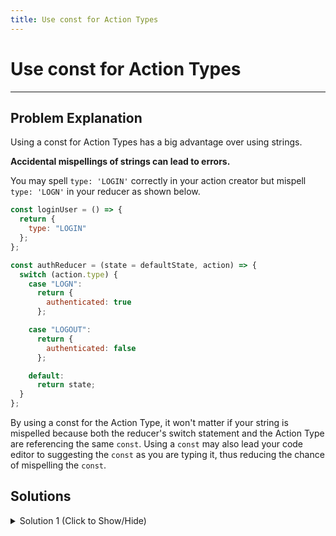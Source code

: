 ```yaml
---
title: Use const for Action Types
---
```

# Use const for Action Types

---
## Problem Explanation

Using a const for Action Types has a big advantage over using strings.

__Accidental mispellings of strings can lead to errors.__

You may spell `type: 'LOGIN'` correctly in your action creator but mispell `type: 'LOGN'` in your reducer as shown below.


```javascript
const loginUser = () => {
  return {
    type: "LOGIN"
  };
};

const authReducer = (state = defaultState, action) => {
  switch (action.type) {
    case "LOGN":
      return {
        authenticated: true
      };

    case "LOGOUT":
      return {
        authenticated: false
      };

    default:
      return state;
  }
};
```

By using a const for the Action Type, it won't matter if your string is mispelled because both the reducer's switch statement and the Action Type are referencing the same `const`. Using a `const` may also lead your code editor to suggesting the `const` as you are typing it, thus reducing the chance of mispelling the `const`. 

## Solutions

<details><summary>Solution 1 (Click to Show/Hide)</summary>

```javascript
const LOGIN = "blahblahblah";
const LOGOUT = "wahwahwahwah";

const loginUser = () => {
  return {
    type: LOGIN
  };
};

const logoutUser = () => {
  return {
    type: LOGOUT
  };
};

const authReducer = (state = defaultState, action) => {
  switch (action.type) {
    case LOGIN:
      return {
        authenticated: true
      };

    case LOGOUT:
      return {
        authenticated: false
      };

    default:
      return state;
  }
};
```
</details>
